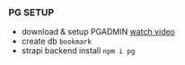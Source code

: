### PG SETUP

- download & setup PGADMIN [watch video](https://www.youtube.com/watch?v=FeZyCxwb1aQ)
- create db `bookmark`
- strapi backend install `npm i pg`
